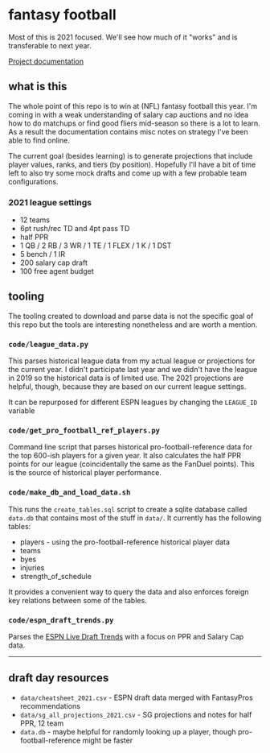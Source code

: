 # fantasy football

Most of this is 2021 focused. We'll see how much of it "works" and is transferable to next year.

[Project documentation](https://joeeoj.github.io/fantasy-football/)

## what is this

The whole point of this repo is to win at (NFL) fantasy football this year. I'm coming in with a weak understanding of salary cap auctions and no idea how to do matchups or find good fliers mid-season so there is a lot to learn. As a result the documentation contains misc notes on strategy I've been able to find online.

The current goal (besides learning) is to generate projections that include player values, ranks, and tiers (by position). Hopefully I'll have a bit of time left to also try some mock drafts and come up with a few probable team configurations.

### 2021 league settings

* 12 teams
* 6pt rush/rec TD and 4pt pass TD
* half PPR
* 1 QB / 2 RB / 3 WR / 1 TE / 1 FLEX / 1 K / 1 DST
* 5 bench / 1 IR
* 200 salary cap draft
* 100 free agent budget

## tooling

The tooling created to download and parse data is not the specific goal of this repo but the tools are interesting nonetheless and are worth a mention.

### `code/league_data.py`

This parses historical league data from my actual league or projections for the current year. I didn't participate last year and we didn't have the league in 2019 so the historical data is of limited use. The 2021 projections are helpful, though, because they are based on our current league settings.

It can be repurposed for different ESPN leagues by changing the `LEAGUE_ID` variable

### `code/get_pro_football_ref_players.py`

Command line script that parses historical pro-football-reference data for the top 600-ish players for a given year. It also calculates the half PPR points for our league (coincidentally the same as the FanDuel points). This is the source of historical player performance.

### `code/make_db_and_load_data.sh`

This runs the `create_tables.sql` script to create a sqlite database called `data.db` that contains most of the stuff in `data/`. It currently has the following tables:

* players - using the pro-football-reference historical player data
* teams
* byes
* injuries
* strength_of_schedule

It provides a convenient way to query the data and also enforces foreign key relations between some of the tables.

### `code/espn_draft_trends.py`

Parses the [ESPN Live Draft Trends](https://fantasy.espn.com/football/livedraftresults) with a focus on PPR and Salary Cap data.

----------

## draft day resources

* `data/cheatsheet_2021.csv` - ESPN draft data merged with FantasyPros recommendations
* `data/sg_all_projections_2021.csv` - SG projections and notes for half PPR, 12 team
* `data.db` - maybe helpful for randomly looking up a player, though pro-football-reference might be faster
